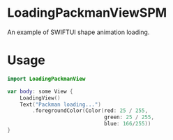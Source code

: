 # LoadingPackmanViewSPM

An example of SWIFTUI shape animation loading.

# Usage
```swift
import LoadingPackmanView

var body: some View {
    LoadingView()
    Text("Packman loading...")
        .foregroundColor(Color(red: 25 / 255,
                               green: 25 / 255,
                               blue: 166/255))
}
```
